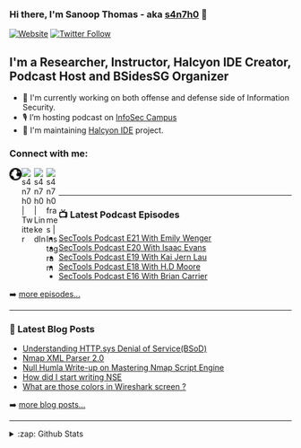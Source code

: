 ### Hi there, I'm Sanoop Thomas - aka [s4n7h0][website] 👋

[![Website](https://img.shields.io/website?label=devilslab.in&style=for-the-badge&url=https%3A%2F%2Fdevilslab.in)](https://devilslab.in)
[![Twitter Follow](https://img.shields.io/twitter/follow/s4n7h0?color=1DA1F2&logo=twitter&style=for-the-badge)](https://twitter.com/intent/follow?original_referer=https%3A%2F%2Fgithub.com%2Fs4n7h0&screen_name=s4n7h0)

## I'm a Researcher, Instructor, Halcyon IDE Creator, Podcast Host and BSidesSG Organizer 

- 🔭 I'm currently working on both offense and defense side of Information Security.
- 🎙️ I’m hosting podcast on [InfoSec Campus][infoseccampus]
- 💎 I'm maintaining [Halcyon IDE][halcyonide] project.
<!--
- 👯 I’m looking to collaborate with other content creators
- 🥅 2020 Goals: 
- ⚡ Fun fact: 
--> 

### Connect with me:

[<img align="left" alt="devilslab.in" width="22px" src="https://raw.githubusercontent.com/iconic/open-iconic/master/svg/globe.svg" />][website] 
[<img align="left" alt="s4n7h0 | Twitter" width="22px" src="https://cdn.jsdelivr.net/npm/simple-icons@v3/icons/twitter.svg" />][twitter]
[<img align="left" alt="s4n7h0 | LinkedIn" width="22px" src="https://cdn.jsdelivr.net/npm/simple-icons@v3/icons/linkedin.svg" />][linkedin]
[<img align="left" alt="s4n7h0frames | Instagram" width="22px" src="https://cdn.jsdelivr.net/npm/simple-icons@v3/icons/instagram.svg" />][instagram]


<br />
<br />

---

### 📺 Latest Podcast Episodes

<!-- PODCAST:START -->
- [SecTools Podcast E21 With Emily Wenger](https://www.spreaker.com/user/infoseccampus/sectools-podcast-e21-2020-08-11)
- [SecTools Podcast E20 With Isaac Evans](https://www.spreaker.com/user/infoseccampus/sectools-podcast-e20-2020-07-05)
- [SecTools Podcast E19 With Kai Jern Lau](https://www.spreaker.com/user/infoseccampus/sectools-podcast-e19-2020-04-20)
- [SecTools Podcast E18 With H.D Moore](https://www.spreaker.com/user/infoseccampus/sectools-podcast-e18-2020-04-10)
- [SecTools Podcast E16 With Brian Carrier](https://www.spreaker.com/user/infoseccampus/sectools-podcast-e17-2020-03-13)
<!-- PODCAST:END -->

➡️ [more episodes...](https://www.spreaker.com/show/3566378/episodes/feed)

---

### 📕 Latest Blog Posts

<!-- BLOG-POST-LIST:START -->
- [Understanding HTTP.sys Denial of Service(BSoD)](/posts/2016/11/understanding-http.sys-denial-of-servicebsod/)
- [Nmap XML Parser 2.0](/posts/2015/09/nmap-xml-parser-2.0/)
- [Null Humla Write-up on Mastering Nmap Script Engine](/posts/2015/08/null-humla-write-up-on-mastering-nmap-script-engine/)
- [How did I start writing NSE](/posts/2013/07/how-did-i-start-writing-nse/)
- [What are those colors in Wireshark screen ?](/posts/2013/07/what-are-those-colors-in-wireshark-screen/)
<!-- BLOG-POST-LIST:END -->

➡️ [more blog posts...](https://devilslab.in)

---
 

<details>
  <summary>:zap: Github Stats</summary>

  <img align="left" alt="s4n7h0's Github Stats" src="https://github-readme-stats.vercel.app/api?username=s4n7h0&show_icons=true&hide_border=true" />

</details>

[website]: https://devilslab.in
[twitter]: https://twitter.com/s4n7h0 
[instagram]: https://instagram.com/s4n7h0.frames
[linkedin]: https://linkedin.com/in/s4n7h0
[halcyonide]: https://halcyon-ide.org
[infoseccampus]: https://infoseccampus.com
